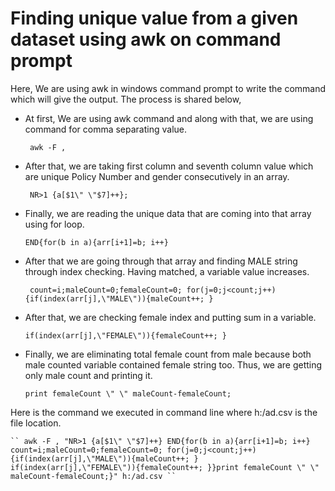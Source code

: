 # Finding unique value from a given dataset using awk on command prompt


Here, We are using awk in windows command prompt to write the command which will give the output. The process is shared below, 
- At first, We are using awk command and along with that, we are using command for comma separating value.
	
	`` awk -F ,``

- After that, we are taking first column and seventh column value which are unique Policy Number and gender consecutively in an array.
	
	``	NR>1 {a[$1\" \"$7]++}; ``

- Finally, we are reading the unique data that are coming into that array using for loop.
	
	 ``	END{for(b in a){arr[i+1]=b; i++} ``

- After that we are going through that array and finding MALE string through index checking. Having matched, a variable value increases. 
	
	``	count=i;maleCount=0;femaleCount=0; for(j=0;j<count;j++){if(index(arr[j],\"MALE\")){maleCount++; } ``

- After that, we are checking female index and putting sum in a variable.
	
	`` if(index(arr[j],\"FEMALE\")){femaleCount++; } ``

- Finally, we are eliminating total female count from male because both male counted variable contained female string too. Thus, we are getting only male count and printing it.
	
	`` print femaleCount \" \" maleCount-femaleCount; ``
	
Here is the command we executed in command line where h:/ad.csv is the file location.
	
	`` awk -F , "NR>1 {a[$1\" \"$7]++} END{for(b in a){arr[i+1]=b; i++} count=i;maleCount=0;femaleCount=0; for(j=0;j<count;j++){if(index(arr[j],\"MALE\")){maleCount++; } if(index(arr[j],\"FEMALE\")){femaleCount++; }}print femaleCount \" \" maleCount-femaleCount;}" h:/ad.csv ``